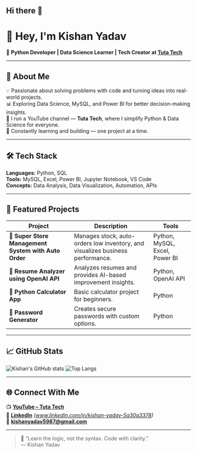 ## Hi there 👋

# 👋 Hey, I'm Kishan Yadav

🎯 **Python Developer | Data Science Learner | Tech Creator at [Tuta Tech](https://www.youtube.com/channel/UCjeSYoQ2rhRY-mrhzrUWcDw)**  

---

## 🚀 About Me
💡 Passionate about solving problems with code and turning ideas into real-world projects.  
📊 Exploring Data Science, MySQL, and Power BI for better decision-making insights.  
🎥 I run a YouTube channel — **Tuta Tech**, where I simplify Python & Data Science for everyone.  
🌱 Constantly learning and building — one project at a time.

---

## 🛠️ Tech Stack
**Languages:** Python, SQL  
**Tools:** MySQL, Excel, Power BI, Jupyter Notebook, VS Code  
**Concepts:** Data Analysis, Data Visualization, Automation, APIs  

---

## 💼 Featured Projects
| Project | Description | Tools |
|----------|--------------|-------|
| 🏪 **Super Store Management System with Auto Order** | Manages stock, auto-orders low inventory, and visualizes business performance. | Python, MySQL, Excel, Power BI |
| 🤖 **Resume Analyzer using OpenAI API** | Analyzes resumes and provides AI-based improvement insights. | Python, OpenAI API |
| 🧮 **Python Calculator App** | Basic calculator project for beginners. | Python |
| 🔑 **Password Generator** | Creates secure passwords with custom options. | Python |

---

## 📈 GitHub Stats
![Kishan's GitHub stats](https://github-readme-stats.vercel.app/api?username=KishanYadav&show_icons=true&theme=tokyonight)
![Top Langs](https://github-readme-stats.vercel.app/api/top-langs/?username=KishanYadav&layout=compact&theme=tokyonight)

---

## 🌐 Connect With Me
📺 [**YouTube – Tuta Tech**](https://www.youtube.com/channel/UCjeSYoQ2rhRY-mrhzrUWcDw)  
💼 [**LinkedIn**](#) _(www.linkedin.com/in/kishan-yadav-5a30a3378)_  
📧 **kishanyadav5987@gmail.com**

---

> 🧠 “Learn the logic, not the syntax. Code with clarity.”  
> — Kishan Yadav


<!--
**Kishan0016/Kishan0016** is a ✨ _special_ ✨ repository because its `README.md` (this file) appears on your GitHub profile.

Here are some ideas to get you started:

- 🔭 I’m currently working on ...
- 🌱 I’m currently learning ...
- 👯 I’m looking to collaborate on ...
- 🤔 I’m looking for help with ...
- 💬 Ask me about ...
- 📫 How to reach me: ...
- 😄 Pronouns: ...
- ⚡ Fun fact: ...
-->
